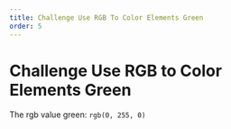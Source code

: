 ```yaml
---
title: Challenge Use RGB To Color Elements Green
order: 5
---
```

# Challenge Use RGB to Color Elements Green

The rgb value green: `rgb(0, 255, 0)`
